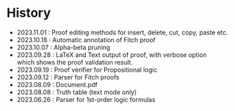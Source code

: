 # History

* 2023.11.01 : Proof editing methods for insert, delete, cut, copy, paste etc.
* 2023.10.18 : Automatic annotation of Fitch proof
* 2023.10.07 : Alpha-beta pruning
* 2023.09.28 : LaTeX and Text output of proof, with verbose option  
  which shows the proof validation result.
* 2023.09.19 : Proof verifier for Propositional logic
* 2023.09.12 : Parser for Fitch proofs
* 2023.08.09 : Document.pdf
* 2023.08.08 : Truth table (text mode only)
* 2023.06.26 : Parser for 1st-order logic formulas